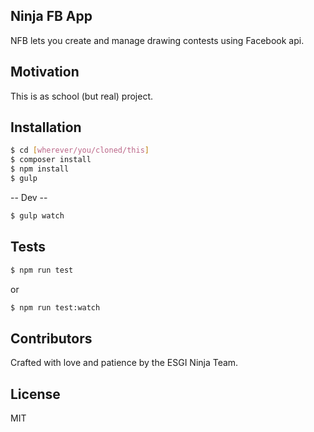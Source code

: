 ## Ninja FB App

NFB lets you create and manage drawing contests using Facebook api.

<!-- ## Code Example

Show what the library does as concisely as possible, developers should be able to figure out **how** your project solves their problem by looking at the code example. Make sure the API you are showing off is obvious, and that your code is short and concise. -->

## Motivation

This is as school (but real) project.

## Installation

```sh
$ cd [wherever/you/cloned/this]
$ composer install
$ npm install
$ gulp
```

-- Dev --
```sh
$ gulp watch
```

## Tests

```sh
$ npm run test
```
or
```sh
$ npm run test:watch
```

## Contributors

Crafted with love and patience by the ESGI Ninja Team.

## License

MIT
